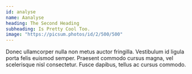 ```yaml
---
id: analyse
name: Aanalyse
heading: The Second Heading
subheading: Is Pretty Cool Too.
image: "https://picsum.photos/id/2/500/500"
---
```


Donec ullamcorper nulla non metus auctor fringilla. Vestibulum id ligula porta felis euismod semper. Praesent commodo cursus magna, vel scelerisque nisl consectetur. Fusce dapibus, tellus ac cursus commodo.